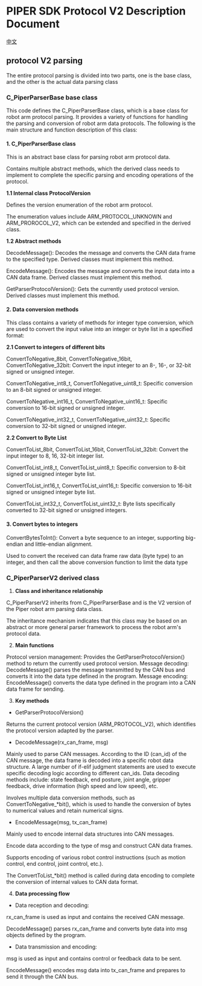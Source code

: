 # PIPER SDK Protocol V2 Description Document

[中文](PROTOCOL_V2.MD)

## protocol V2 parsing

The entire protocol parsing is divided into two parts, one is the base class, and the other is the actual data parsing class

### C_PiperParserBase base class

This code defines the C_PiperParserBase class, which is a base class for robot arm protocol parsing. It provides a variety of functions for handling the parsing and conversion of robot arm data protocols. The following is the main structure and function description of this class:

#### 1. C_PiperParserBase class

This is an abstract base class for parsing robot arm protocol data.

Contains multiple abstract methods, which the derived class needs to implement to complete the specific parsing and encoding operations of the protocol.

**1.1 Internal class ProtocolVersion**

Defines the version enumeration of the robot arm protocol.

The enumeration values include ARM_PROTOCOL_UNKNOWN and ARM_PROROCOL_V2, which can be extended and specified in the derived class.

**1.2 Abstract methods**

DecodeMessage(): Decodes the message and converts the CAN data frame to the specified type. Derived classes must implement this method.

EncodeMessage(): Encodes the message and converts the input data into a CAN data frame. Derived classes must implement this method.

GetParserProtocolVersion(): Gets the currently used protocol version. Derived classes must implement this method.

#### 2. Data conversion methods

This class contains a variety of methods for integer type conversion, which are used to convert the input value into an integer or byte list in a specified format:

**2.1 Convert to integers of different bits**

ConvertToNegative_8bit, ConvertToNegative_16bit, ConvertToNegative_32bit: Convert the input integer to an 8-, 16-, or 32-bit signed or unsigned integer.

ConvertToNegative_int8_t, ConvertToNegative_uint8_t: Specific conversion to an 8-bit signed or unsigned integer.

ConvertToNegative_int16_t, ConvertToNegative_uint16_t: Specific conversion to 16-bit signed or unsigned integer.

ConvertToNegative_int32_t, ConvertToNegative_uint32_t: Specific conversion to 32-bit signed or unsigned integer.

**2.2 Convert to Byte List**

ConvertToList_8bit, ConvertToList_16bit, ConvertToList_32bit: Convert the input integer to 8, 16, 32-bit integer list.

ConvertToList_int8_t, ConvertToList_uint8_t: Specific conversion to 8-bit signed or unsigned integer byte list.

ConvertToList_int16_t, ConvertToList_uint16_t: Specific conversion to 16-bit signed or unsigned integer byte list.

ConvertToList_int32_t, ConvertToList_uint32_t: Byte lists specifically converted to 32-bit signed or unsigned integers.

#### 3. Convert bytes to integers

ConvertBytesToInt(): Convert a byte sequence to an integer, supporting big-endian and little-endian alignment.

Used to convert the received can data frame raw data (byte type) to an integer, and then call the above conversion function to limit the data type

### C_PiperParserV2 derived class

1. **Class and inheritance relationship**

C_PiperParserV2 inherits from C_PiperParserBase and is the V2 version of the Piper robot arm parsing data class.

The inheritance mechanism indicates that this class may be based on an abstract or more general parser framework to process the robot arm's protocol data.

2. **Main functions**

Protocol version management: Provides the GetParserProtocolVersion() method to return the currently used protocol version.
Message decoding: DecodeMessage() parses the message transmitted by the CAN bus and converts it into the data type defined in the program.
Message encoding: EncodeMessage() converts the data type defined in the program into a CAN data frame for sending.

3. **Key methods**

- GetParserProtocolVersion()

Returns the current protocol version (ARM_PROTOCOL_V2), which identifies the protocol version adapted by the parser.

- DecodeMessage(rx_can_frame, msg) 

Mainly used to parse CAN messages. According to the ID (can_id) of the CAN message, the data frame is decoded into a specific robot data structure.
A large number of if-elif judgment statements are used to execute specific decoding logic according to different can_ids.
Data decoding methods include: state feedback, end posture, joint angle, gripper feedback, drive information (high speed and low speed), etc.

Involves multiple data conversion methods, such as ConvertToNegative_*bit(), which is used to handle the conversion of bytes to numerical values and retain numerical signs.

- EncodeMessage(msg, tx_can_frame)


Mainly used to encode internal data structures into CAN messages.

Encode data according to the type of msg and construct CAN data frames.

Supports encoding of various robot control instructions (such as motion control, end control, joint control, etc.).

The ConvertToList_*bit() method is called during data encoding to complete the conversion of internal values to CAN data format.

4. **Data processing flow**

- Data reception and decoding:


rx_can_frame is used as input and contains the received CAN message.

DecodeMessage() parses rx_can_frame and converts byte data into msg objects defined by the program.

- Data transmission and encoding:

msg is used as input and contains control or feedback data to be sent.

EncodeMessage() encodes msg data into tx_can_frame and prepares to send it through the CAN bus.
